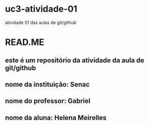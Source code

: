 # uc3-atividade-01
atividade 01 das aulas de git/github
# READ.ME
## este é um repositório da atividade da aula de git/github
## nome da instituição: **Senac**
## nome do professor: **Gabriel**
## nome da aluna: **Helena Meirelles**
